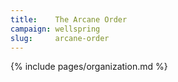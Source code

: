 ```yaml
---
title:    The Arcane Order
campaign: wellspring
slug:     arcane-order
---
```


{% include pages/organization.md %}
